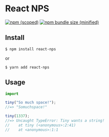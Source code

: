 # React NPS

[![npm (scoped)](https://img.shields.io/npm/v/react-nps.svg)](https://www.npmjs.com/package/react-nps)
[![npm bundle size (minified)](https://img.shields.io/bundlephobia/min/react-nps.svg)](https://www.npmjs.com/package/react-nps)

## Install

```
$ npm install react-nps
```

or

```
$ yarn add react-nps
```

## Usage

```js
import

tiny("So much space!");
//=> "Somuchspace!"

tiny(1337);
//=> Uncaught TypeError: Tiny wants a string!
//    at tiny (<anonymous>:2:41)
//    at <anonymous>:1:1
```
